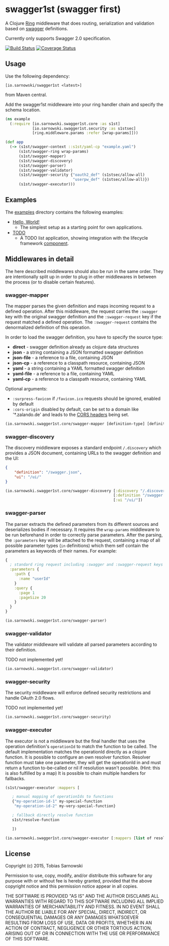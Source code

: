 # swagger1st (swagger first)

A Clojure [Ring](https://github.com/ring-clojure/ring) middleware that does routing, serialization and validation based
on [swagger](http://swagger.io/) definitions.

Currently only supports Swagger 2.0 specification.

[![Build Status](https://travis-ci.org/sarnowski/swagger1st.svg?branch=master)](https://travis-ci.org/sarnowski/swagger1st)
[![Coverage Status](https://coveralls.io/repos/sarnowski/swagger1st/badge.svg?branch=master)](https://coveralls.io/r/sarnowski/swagger1st?branch=master)

## Usage

Use the following dependency:

    [io.sarnowski/swagger1st <latest>]

from Maven central.

Add the swagger1st middleware into your ring handler chain and specify the schema location.

```clojure
(ns example
  (:require [io.sarnowski.swagger1st.core :as s1st]
            [io.sarnowski.swagger1st.security :as s1stsec]
            [ring.middleware.params :refer [wrap-params]]))

(def app
  (-> (s1st/swagger-context ::s1st/yaml-cp "example.yaml")
      (s1st/swagger-ring wrap-params)
      (s1st/swagger-mapper)
      (s1st/swagger-discovery)
      (s1st/swagger-parser)
      (s1st/swagger-validator)
      (s1st/swagger-security {"oauth2_def" (s1stsec/allow-all)
                              "userpw_def" (s1stsec/allow-all)})
      (s1st/swagger-executor)))
```

## Examples

The [examples](examples/) directory contains the following examples:

* [Hello, World!](examples/helloworld/)
    * The simplest setup as a starting point for own applications.
* [TODO](examples/todo/)
    * A TODO list application, showing integration with the lifecycle framework [component](https://github.com/stuartsierra/component).

## Middlewares in detail

The here described middlewares should also be run in the same order. They are intentionally split up in order to plug
in other middlewares in between the process (or to disable certain features).

### swagger-mapper

The mapper parses the given definition and maps incoming request to a defined operation. After this middleware, the
request carries the `:swagger` key with the original swagger definition and the `:swagger-request` key if the request
matched a defined operation. The `:swagger-request` contains the denormalized definition of this operation.

In order to load the swagger definition, you have to specify the source type:

* **direct** - swagger definition already as clojure data structures
* **json** - a string containing a JSON formatted swagger definition
* **json-file** - a reference to a file, containing JSON
* **json-cp** - a reference to a classpath resource, containing JSON
* **yaml** - a string containing a YAML formatted swagger definition
* **yaml-file** - a reference to a file, containing YAML
* **yaml-cp** - a reference to a classpath resource, containing YAML

Optional arguments:

* `:surpress-favicon` if `/favicon.ico` requests should be ignored, enabled by default
* `:cors-origin` disabled by default, can be set to a domain like '*.zalando.de' and leads to the
  [CORS headers](https://developer.mozilla.org/en-US/docs/Web/HTTP/Access_control_CORS) being set.


```clojure
(io.sarnowski.swagger1st.core/swagger-mapper [definition-type] [definition-source] [optional-arguments])
```

### swagger-discovery

The discovery middleware exposes a standard endpoint `/.discovery` which provides a JSON document, containing URLs to
the swagger definition and the UI:

```json
{
    "definition": "/swagger.json",
    "ui": "/ui/"
}
```

```clojure
(io.sarnowski.swagger1st.core/swagger-discovery [:discovery "/.discovery"]
                                                [:definition "/swagger.json"]
                                                [:ui "/ui/"])
```

### swagger-parser

The parser extracts the defined parameters from its different sources and deserializes bodies if necessary. It requires
the `wrap-params` middleware to be run beforehand in order to correctly parse parameters. After the parsing, the
`:parameters` key will be attached to the request, containing a map of all possible parameter types (`in` definitions)
which them self contain the parameters as keywords of their names. For example:

```clojure
{
  ; standard ring request including :swagger and :swagger-request keys
  :parameters {
    :path {
      :name "userId"
    }
    :query {
      :page 1
      :pageSize 20
    }
  }
}
```

```clojure
(io.sarnowski.swagger1st.core/swagger-parser)
```

### swagger-validator

The validator middleware will validate all parsed parameters according to their definition.

TODO not implemented yet!

```clojure
(io.sarnowski.swagger1st.core/swagger-validator)
```

### swagger-security

The security middleware will enforce defined security restrictions and handle OAuth 2.0 flows.

TODO not implemented yet!

```clojure
(io.sarnowski.swagger1st.core/swagger-security)
```

### swagger-executor

The executor is not a middleware but the final handler that uses the operation definition's `operationId` to match the
function to be called. The default implementation matches the operationId directly as a clojure function. It is possible
to configure an own resolver function. Resolver function must take one parameter, they will get the operationId in and
must return a function to-be-called or nil if resolution wasn't possible. (Hint: this is also fulfilled by a map) It is
possible to chain multiple handlers for fallbacks.

```clojure
(s1st/swagger-executor :mappers [

   ; manual mapping of operationIds to functions
   {"my-operation-id-1" my-special-function
    "my-operation-id-2" my-very-special-function}

   ; fallback directly resolve function
   s1st/resolve-function

   ])
```

```clojure
(io.sarnowski.swagger1st.core/swagger-executor [:mappers [list of resolver-functions]])
```

## License

Copyright (c) 2015, Tobias Sarnowski

Permission to use, copy, modify, and/or distribute this software for any purpose with or without fee is hereby granted,
provided that the above copyright notice and this permission notice appear in all copies.

THE SOFTWARE IS PROVIDED "AS IS" AND THE AUTHOR DISCLAIMS ALL WARRANTIES WITH REGARD TO THIS SOFTWARE INCLUDING ALL
IMPLIED WARRANTIES OF MERCHANTABILITY AND FITNESS. IN NO EVENT SHALL THE AUTHOR BE LIABLE FOR ANY SPECIAL, DIRECT,
INDIRECT, OR CONSEQUENTIAL DAMAGES OR ANY DAMAGES WHATSOEVER RESULTING FROM LOSS OF USE, DATA OR PROFITS, WHETHER IN AN
ACTION OF CONTRACT, NEGLIGENCE OR OTHER TORTIOUS ACTION, ARISING OUT OF OR IN CONNECTION WITH THE USE OR PERFORMANCE OF
THIS SOFTWARE.
